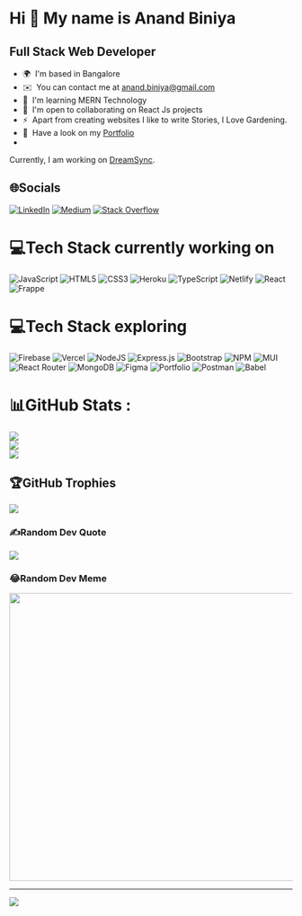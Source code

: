 Hi 👋 My name is Anand Biniya
=============================

Full Stack Web Developer
------------------------

* 🌍  I'm based in Bangalore
* ✉️  You can contact me at [anand.biniya@gmail.com](mailto:anand.biniya@gmail.com)
* 🧠  I'm learning MERN Technology
* 🤝  I'm open to collaborating on React Js projects
* ⚡  Apart from creating websites I like to write Stories, I Love Gardening.
* 🚀  Have a look on my [Portfolio](https://portfolio-anand-biniya-4hifxs4eo-anandbiniya-gmailcom.vercel.app/)
*
 Currently, I am working on [DreamSync](https://github.com/Anandbiniya/DreamSyncHub).






## 🌐Socials
[![LinkedIn](https://img.shields.io/badge/LinkedIn-%230077B5.svg?logo=linkedin&logoColor=white)](https://linkedin.com/in/anandbin) [![Medium](https://img.shields.io/badge/Medium-12100E?logo=medium&logoColor=white)](https://medium.com/@@corazonamith) [![Stack Overflow](https://img.shields.io/badge/-Stackoverflow-FE7A16?logo=stack-overflow&logoColor=white)](https://stackoverflow.com/users/anandcorazonamith) 



# 💻Tech Stack currently working on

![JavaScript](https://img.shields.io/badge/javascript-%23323330.svg?style=for-the-badge&logo=javascript&logoColor=%23F7DF1E)
![HTML5](https://img.shields.io/badge/html5-%23E34F26.svg?style=for-the-badge&logo=html5&logoColor=white)
![CSS3](https://img.shields.io/badge/css3-%231572B6.svg?style=for-the-badge&logo=css3&logoColor=white)
![Heroku](https://img.shields.io/badge/heroku-%23430098.svg?style=for-the-badge&logo=heroku&logoColor=white)
![TypeScript](https://img.shields.io/badge/typescript-%23007ACC.svg?style=for-the-badge&logo=typescript&logoColor=white)
![Netlify](https://img.shields.io/badge/netlify-%23000000.svg?style=for-the-badge&logo=netlify&logoColor=#00C7B7)
![React](https://img.shields.io/badge/react-%2320232a.svg?style=for-the-badge&logo=react&logoColor=%2361DAFB)
![Frappe](https://img.shields.io/badge/frappe-%236DB447.svg?style=for-the-badge&logo=frappe&logoColor=white)

# 💻Tech Stack exploring
![Firebase](https://img.shields.io/badge/firebase-%23039BE5.svg?style=for-the-badge&logo=firebase) ![Vercel](https://img.shields.io/badge/vercel-%23000000.svg?style=for-the-badge&logo=vercel&logoColor=white) ![NodeJS](https://img.shields.io/badge/node.js-6DA55F?style=for-the-badge&logo=node.js&logoColor=white) ![Express.js](https://img.shields.io/badge/express.js-%23404d59.svg?style=for-the-badge&logo=express&logoColor=%2361DAFB) ![Bootstrap](https://img.shields.io/badge/bootstrap-%23563D7C.svg?style=for-the-badge&logo=bootstrap&logoColor=white) ![NPM](https://img.shields.io/badge/NPM-%23000000.svg?style=for-the-badge&logo=npm&logoColor=white) ![MUI](https://img.shields.io/badge/MUI-%230081CB.svg?style=for-the-badge&logo=material-ui&logoColor=white)  ![React Router](https://img.shields.io/badge/React_Router-CA4245?style=for-the-badge&logo=react-router&logoColor=white)  ![MongoDB](https://img.shields.io/badge/MongoDB-%234ea94b.svg?style=for-the-badge&logo=mongodb&logoColor=white) 	![Figma](https://img.shields.io/badge/figma-%23F24E1E.svg?style=for-the-badge&logo=figma&logoColor=white) ![Portfolio](https://img.shields.io/badge/Portfolio-%23000000.svg?style=for-the-badge&logo=firefox&logoColor=#FF7139) ![Postman](https://img.shields.io/badge/Postman-FF6C37?style=for-the-badge&logo=postman&logoColor=white) ![Babel](https://img.shields.io/badge/Babel-F9DC3e?style=for-the-badge&logo=babel&logoColor=black)
# 📊GitHub Stats :
![](https://github-readme-stats.vercel.app/api?username=Anandbiniya&theme=monokai&hide_border=true&include_all_commits=false&count_private=true)<br/>
![](https://github-readme-streak-stats.herokuapp.com/?user=Anandbiniya&theme=monokai&hide_border=true)<br/>
![](https://github-readme-stats.vercel.app/api/top-langs/?username=Anandbiniya&theme=monokai&hide_border=true&include_all_commits=false&count_private=true&layout=compact)

## 🏆GitHub Trophies
![](https://github-profile-trophy.vercel.app/?username=Anandbiniya&theme=radical&no-frame=false&no-bg=false&margin-w=4)

### ✍️Random Dev Quote
![](https://quotes-github-readme.vercel.app/api?type=horizontal&theme=radical)

### 😂Random Dev Meme
<img src="https://random-memer.herokuapp.com/" width="512px"/>

---
[![](https://visitcount.itsvg.in/api?id=Anandbiniya&icon=0&color=0)](https://visitcount.itsvg.in)
